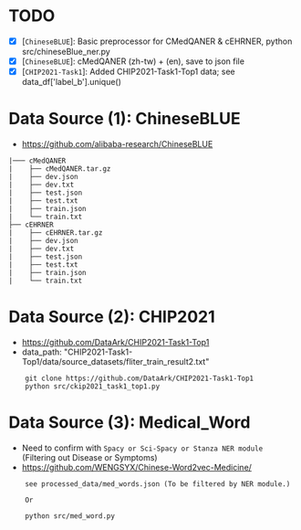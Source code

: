 # TODO

- [x] [`ChineseBLUE`]: Basic preprocessor for CMedQANER & cEHRNER, python src/chineseBlue_ner.py
- [x] [`ChineseBLUE`]: cMedQANER (zh-tw) + (en), save to json file
- [x] [`CHIP2021-Task1`]: Added CHIP2021-Task1-Top1 data; see data_df['label_b'].unique()

# Data Source (1): ChineseBLUE
- https://github.com/alibaba-research/ChineseBLUE

```
|─── cMedQANER
|    ├── cMedQANER.tar.gz
|    ├── dev.json
|    ├── dev.txt
|    ├── test.json
|    ├── test.txt
|    ├── train.json
|    └── train.txt
├── cEHRNER
|    ├── cEHRNER.tar.gz
|    ├── dev.json
|    ├── dev.txt
|    ├── test.json
|    ├── test.txt
|    ├── train.json
|    └── train.txt
```

# Data Source (2): CHIP2021
- https://github.com/DataArk/CHIP2021-Task1-Top1
- data_path: "CHIP2021-Task1-Top1/data/source_datasets/fliter_train_result2.txt"
```
    git clone https://github.com/DataArk/CHIP2021-Task1-Top1
    python src/ckip2021_task1_top1.py
```

# Data Source (3): Medical_Word
- Need to confirm with `Spacy or Sci-Spacy or Stanza NER module` (Filtering out Disease or Symptoms)
- https://github.com/WENGSYX/Chinese-Word2vec-Medicine/
```
    see processed_data/med_words.json (To be filtered by NER module.)

    Or

    python src/med_word.py
```
